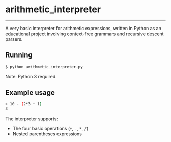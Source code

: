 # arithmetic_interpreter
****
A very basic interpreter for arithmetic expressions, written in Python as an educational project involving context-free grammars and recursive descent parsers.

## Running

~~~ sh
$ python arithmetic_interpreter.py
~~~
Note: Python 3 required.

## Example usage

~~~ sh
> 10 - (2*3 + 1)
3
~~~

The interpreter supports:
* The four basic operations (`+`, `-`, `*`, `/`)
* Nested parentheses expressions
